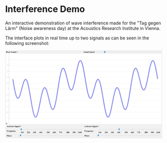 # Interference Demo

An interactive demonstration of wave interference made for the "Tag gegen Lärm" (Noise awareness day) at the Acoustics Research Institute in Vienna.

The interface plots in real time up to two signals as can be seen in the following screenshot:

![Alt text](/interference.jpg?raw=true=960x540 "Screenshot of the interface" )
